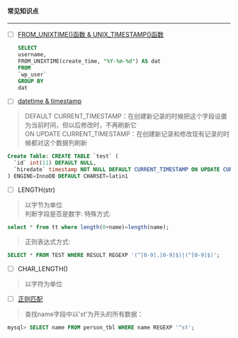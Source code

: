 #### 常见知识点
-----------------------------------------------------------------------------------------------------------
- [ ] [FROM_UNIXTIME()函数 & UNIX_TIMESTAMP()函数](https://www.cnblogs.com/haorenergou/p/7927591.html)
    ```sql
    SELECT
    username,
    FROM_UNIXTIME(create_time, "%Y-%m-%d") AS dat
    FROM
    `wp_user`
    GROUP BY 
    dat
    ```

- [ ] [datetime & timestamp](https://www.cnblogs.com/mxwz/p/7520309.html)

> DEFAULT CURRENT_TIMESTAMP：在创建新记录的时候把这个字段设置为当前时间，但以后修改时，不再刷新它<br>
> ON UPDATE CURRENT_TIMESTAMP：在创建新记录和修改现有记录的时候都对这个数据列刷新
```sql
Create Table: CREATE TABLE `test` (
  `id` int(11) DEFAULT NULL,
  `hiredate` timestamp NOT NULL DEFAULT CURRENT_TIMESTAMP ON UPDATE CURRENT_TIMESTAMP
) ENGINE=InnoDB DEFAULT CHARSET=latin1
```
- [ ] LENGTH(str)
> 以字节为单位<br>
判断字段是否是数字:
> 特殊方式:
```sql
select * from tt where length(0+name)=length(name);
```
> 正则表达式方式:
```sql
SELECT * FROM TEST WHERE RESULT REGEXP '(^[0-9].[0-9]$)|(^[0-9]$)';
```

- [ ] CHAR_LENGTH()
> 以字符为单位

- [ ] [正则匹配](https://www.runoob.com/mysql/mysql-regexp.html)
> 查找name字段中以'st'为开头的所有数据：
```sql
mysql> SELECT name FROM person_tbl WHERE name REGEXP '^st';
```
